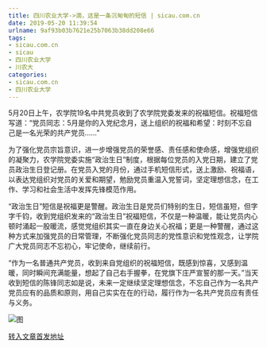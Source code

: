 ```yaml
---
title: 四川农业大学->滴，这是一条沉甸甸的短信 | sicau.com.cn
date: 2019-05-20 11:39:54
urlname: 9af93b03b7621e25b7063b38dd208e66
tags: 
- sicau.com.cn
- sicau
- 四川农业大学
- 川农大
categories:
- sicau.com.cn
- 四川农业大学
---
```



5月20日上午，农学院19名中共党员收到了农学院党委发来的祝福短信。祝福短信写道：“党员同志：5月是你的入党纪念月，送上组织的祝福和希望：时刻不忘自己是一名光荣的共产党员……”

为了强化党员宗旨意识，进一步增强党员的荣誉感、责任感和使命感，增强党组织的凝聚力，农学院党委实施“政治生日”制度，根据每位党员的入党日期，建立了党员政治生日登记册。在党员入党的月份，通过手机短信形式，送上激励、祝福语，以表达党组织对党员的关爱和期望，勉励党员重温入党誓词，坚定理想信念，在工作、学习和社会生活中发挥先锋模范作用。

“政治生日”短信是祝福更是警醒。政治生日是党员们特别的生日，短信虽短，但字字千钧，收到党组织发来的“政治生日”祝福短信，不仅是一种温暖，能让党员内心顿时涌起一股暖流，感觉党组织其实一直在身边关心祝福；更是一种警醒，通过这种方式来加强党员的日常管理，不断强化党员同志的党性意识和党性观念，让学院广大党员同志不忘初心，牢记使命，继续前行。

“作为一名普通共产党员，收到来自党组织的祝福短信，既感到惊喜，又感到温暖，同时瞬间充满能量，想起了自己右手握拳，在党旗下庄严宣誓的那一天。”当天收到短信的陈锋同志如是说，未来一定继续坚定理想信念，不忘自己作为一名共产党员应有的品质和原则，用自己实实在在的行动，履行作为一名共产党员应有责任与义务。



![图](https://news.sicau.edu.cn/__local/F/23/A3/5C67FAC8B040CF227625EDB6F35_95049733_12EEE.png)

[转入文章首发地址](https://news.sicau.edu.cn/info/1078/51601.htm)